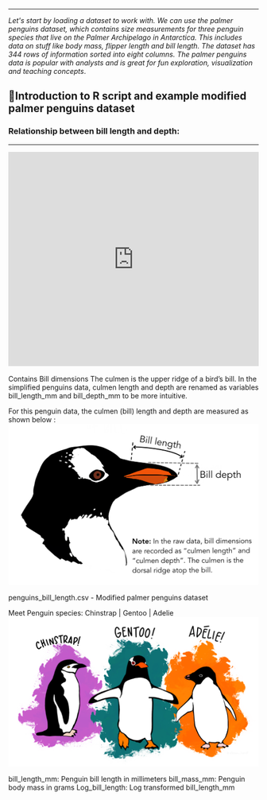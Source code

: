 
---
_Let's start by loading a dataset to work with. We can use the palmer penguins dataset, which contains size measurements for three penguin species that live on the Palmer Archipelago in Antarctica. This includes data on stuff like body mass, flipper length and bill length. The dataset has 344 rows of information sorted into eight columns. The palmer penguins data is popular with analysts and is great for fun exploration, visualization and teaching concepts_.

## 🐧Introduction to R script and example modified palmer penguins dataset

### Relationship between bill length and depth:
---


<iframe title="Relationship between bill length and depth " aria-label="Interactive area chart" id="datawrapper-chart-6QyX1" src="https://datawrapper.dwcdn.net/6QyX1/1/" scrolling="no" frameborder="0" style="width: 0; min-width: 100% !important; border: none;" height="431" data-external="1"></iframe><script type="text/javascript">!function(){"use strict";window.addEventListener("message",(function(a){if(void 0!==a.data["datawrapper-height"]){var e=document.querySelectorAll("iframe");for(var t in a.data["datawrapper-height"])for(var r=0;r<e.length;r++)if(e[r].contentWindow===a.source){var i=a.data["datawrapper-height"][t]+"px";e[r].style.height=i}}}))}();
</script>

Contains
Bill dimensions
The culmen is the upper ridge of a bird’s bill. In the simplified penguins data, culmen length and depth are renamed as variables bill_length_mm and bill_depth_mm to be more intuitive.

For this penguin data, the culmen (bill) length and depth are measured as shown below :
![culmen_depth](https://github.com/Ribeirosk8/Data-Analysis/blob/main/culmen_depth.png)



penguins_bill_length.csv - Modified palmer penguins dataset

Meet Penguin species: 
Chinstrap | Gentoo | Adelie 
![Penguin species](https://github.com/Ribeirosk8/Data-Analysis-with-R-Programming/blob/main/lter_penguins.png)

bill_length_mm: Penguin bill length in millimeters
bill_mass_mm: Penguin body mass in grams
Log_bill_length: Log transformed bill_length_mm
